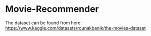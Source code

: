 # Movie-Recommender
The dataset can be found from here: https://www.kaggle.com/datasets/rounakbanik/the-movies-dataset
